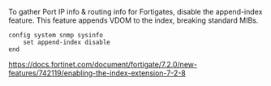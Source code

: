 To gather Port IP info & routing info for Fortigates, disable the append-index feature.  This feature appends VDOM to the index, breaking standard MIBs.
```
config system snmp sysinfo
    set append-index disable
end
```
https://docs.fortinet.com/document/fortigate/7.2.0/new-features/742119/enabling-the-index-extension-7-2-8




